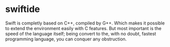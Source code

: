 swiftide
========

Swift is completly based on C++, compiled by G++. Which makes it possible to extend the environment easily with C features. But most important is the speed of the language itself; being convert to the, with no doubt, fastest programming language, you can conquer any obstruction.